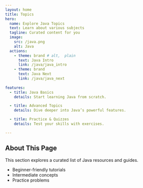 ```yaml
---
layout: home
title: Topics
hero:
  name: Explore Java Topics
  text: Learn about various subjects
  tagline: Curated content for you
  image:
    src: /java.png
    alt: Java
  actions:
    - theme: brand # alt,  plain
      text: Java Intro
      link: /java/java_intro
    - theme: brand
      text: Java Next
      link: /java/java_next
    
features:    
  - title: Java Basics
    details: Start learning Java from scratch.

  - title: Advanced Topics
    details: Dive deeper into Java’s powerful features.

  - title: Practice & Quizzes
    details: Test your skills with exercises.

---
```


## About This Page

This section explores a curated list of Java resources and guides.

- Beginner-friendly tutorials
- Intermediate concepts
- Practice problems
